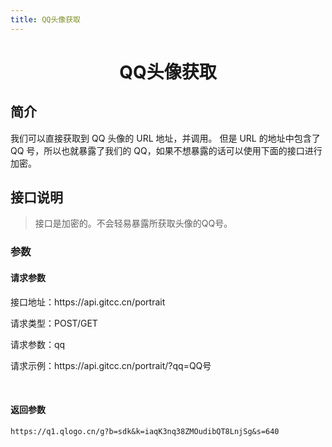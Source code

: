 ```yaml
---
title: QQ头像获取
---
```


<center>
    <h1>
        QQ头像获取
    </h1>
</center>

## 简介

我们可以直接获取到 QQ 头像的 URL 地址，并调用。
但是 URL 的地址中包含了 QQ 号，所以也就暴露了我们的 QQ，如果不想暴露的话可以使用下面的接口进行加密。

## 接口说明

> 接口是加密的。不会轻易暴露所获取头像的QQ号。

### 参数
#### 请求参数

<p>接口地址：https://api.gitcc.cn/portrait</p>
<p>请求类型：POST/GET</p>
<p>请求参数：qq</p>
<p>请求示例：https://api.gitcc.cn/portrait/?qq=QQ号</p><br>

#### 返回参数

```
https://q1.qlogo.cn/g?b=sdk&k=iaqK3nq38ZMOudibQT8LnjSg&s=640
```